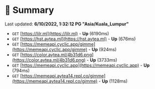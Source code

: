 # 📖 Summary
Last updated: **6/10/2022, 1:32:12 PG "Asia/Kuala_Lumpur"**

- `GET` [https://lilr.ml](https://lilr.ml) - **Up** (6190ms)
- `GET` [https://hst.aytea.ml](https://hst.aytea.ml) - **Up** (676ms)
- `GET` [https://memeapi.cyclic.app/gimme](https://memeapi.cyclic.app/gimme) - **Up** (924ms)
- `GET` [https://color.aytea.ml/4b31d6.png](https://color.aytea.ml/4b31d6.png) - **Up** (3733ms)
- `GET` [https://memeapi.cyclic.app](https://memeapi.cyclic.app) - **Up** (794ms)
- `GET` [https://memeapi.aytea14.repl.co/gimme](https://memeapi.aytea14.repl.co/gimme) - **Up** (1128ms)
